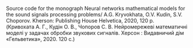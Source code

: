 Source code for the monograph 
 Neural networks mathematical models for the sound signals processing problems/ A.G. Kryvokhata, O.V. Kudin, S.V. Choporov. Kherson: Publishing House Helvetica, 2020, 120 p.
(Кривохата А. Г., Кудін О. В., Чопоров С. В. Нейромережеві математичні моделі у задачах обробки звукових сигналів. Херсон : Видавничий дім «Гельветика», 2020. 120 с.)
